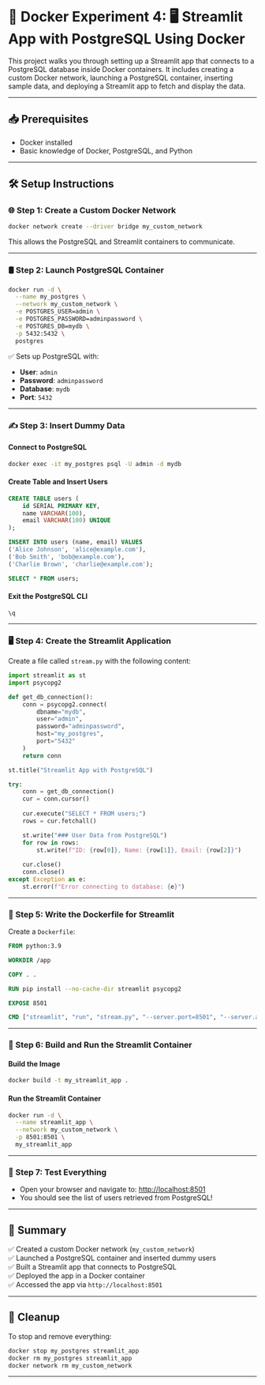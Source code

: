 # 🚀 Docker Experiment 4: 🖥️ Streamlit App with PostgreSQL Using Docker

This project walks you through setting up a Streamlit app that connects to a PostgreSQL database inside Docker containers. It includes creating a custom Docker network, launching a PostgreSQL container, inserting sample data, and deploying a Streamlit app to fetch and display the data.

---

## 📥 Prerequisites

- Docker installed
- Basic knowledge of Docker, PostgreSQL, and Python

---

## 🛠️ Setup Instructions

### 🌐 Step 1: Create a Custom Docker Network

```bash
docker network create --driver bridge my_custom_network
```
This allows the PostgreSQL and Streamlit containers to communicate.

---

### 🛢️ Step 2: Launch PostgreSQL Container

```bash
docker run -d \
  --name my_postgres \
  --network my_custom_network \
  -e POSTGRES_USER=admin \
  -e POSTGRES_PASSWORD=adminpassword \
  -e POSTGRES_DB=mydb \
  -p 5432:5432 \
  postgres
```

✅ Sets up PostgreSQL with:
- **User**: `admin`
- **Password**: `adminpassword`
- **Database**: `mydb`
- **Port**: `5432`

---

### ✍️ Step 3: Insert Dummy Data

#### Connect to PostgreSQL

```bash
docker exec -it my_postgres psql -U admin -d mydb
```

#### Create Table and Insert Users

```sql
CREATE TABLE users (
    id SERIAL PRIMARY KEY,
    name VARCHAR(100),
    email VARCHAR(100) UNIQUE
);

INSERT INTO users (name, email) VALUES
('Alice Johnson', 'alice@example.com'),
('Bob Smith', 'bob@example.com'),
('Charlie Brown', 'charlie@example.com');

SELECT * FROM users;
```

#### Exit the PostgreSQL CLI
```plaintext
\q
```

---

### 🖥️ Step 4: Create the Streamlit Application

Create a file called `stream.py` with the following content:

```python
import streamlit as st
import psycopg2

def get_db_connection():
    conn = psycopg2.connect(
        dbname="mydb",
        user="admin",
        password="adminpassword",
        host="my_postgres",
        port="5432"
    )
    return conn

st.title("Streamlit App with PostgreSQL")

try:
    conn = get_db_connection()
    cur = conn.cursor()
    
    cur.execute("SELECT * FROM users;")
    rows = cur.fetchall()

    st.write("### User Data from PostgreSQL")
    for row in rows:
        st.write(f"ID: {row[0]}, Name: {row[1]}, Email: {row[2]}")
    
    cur.close()
    conn.close()
except Exception as e:
    st.error(f"Error connecting to database: {e}")
```

---

### 🐳 Step 5: Write the Dockerfile for Streamlit

Create a `Dockerfile`:

```dockerfile
FROM python:3.9

WORKDIR /app

COPY . .

RUN pip install --no-cache-dir streamlit psycopg2

EXPOSE 8501

CMD ["streamlit", "run", "stream.py", "--server.port=8501", "--server.address=0.0.0.0"]
```

---

### 🚀 Step 6: Build and Run the Streamlit Container

#### Build the Image

```bash
docker build -t my_streamlit_app .
```

#### Run the Streamlit Container

```bash
docker run -d \
  --name streamlit_app \
  --network my_custom_network \
  -p 8501:8501 \
  my_streamlit_app
```

---

### 🧪 Step 7: Test Everything

- Open your browser and navigate to: [http://localhost:8501](http://localhost:8501)
- You should see the list of users retrieved from PostgreSQL!

---

## 📝 Summary

✅ Created a custom Docker network (`my_custom_network`)  
✅ Launched a PostgreSQL container and inserted dummy users  
✅ Built a Streamlit app that connects to PostgreSQL  
✅ Deployed the app in a Docker container  
✅ Accessed the app via `http://localhost:8501`

---

## 🧹 Cleanup

To stop and remove everything:

```bash
docker stop my_postgres streamlit_app
docker rm my_postgres streamlit_app
docker network rm my_custom_network
```

---

